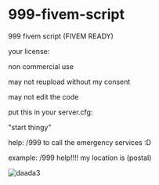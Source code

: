 # 999-fivem-script
999 fivem script (FIVEM READY)


your license:

non commercial use

may not reupload without my consent

may not edit the code

put this in your server.cfg:

"start thingy"

help: 
/999 to call the emergency services :D



example: 
/999 help!!!! my location is (postal) 

![daada3](https://user-images.githubusercontent.com/122513007/232819485-77c97df9-cd18-45f5-aa2f-72b510f7c4e3.JPG)
